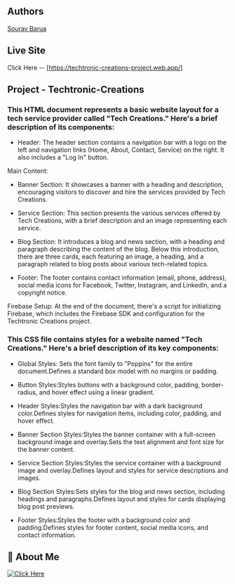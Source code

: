 
## Authors
[Sourav Barua](https://github.com/Sourav-Barua-Niloy)


## Live Site

Click Here -- [https://techtronic-creations-project.web.app/] 
## Project - Techtronic-Creations
### This HTML document represents a basic website layout for a tech service provider called "Tech Creations." Here's a brief description of its components:

- Header: The header section contains a navigation bar with a logo on the left and navigation links (Home, About, Contact, Service) on the right. It also includes a "Log In" button.

Main Content:

- Banner Section: It showcases a banner with a heading and description, encouraging visitors to discover and hire the services provided by Tech Creations.

- Service Section: This section presents the various services offered by Tech Creations, with a brief description and an image representing each service.

- Blog Section: It introduces a blog and news section, with a heading and paragraph describing the content of the blog. Below this introduction, there are three cards, each featuring an image, a heading, and a paragraph related to blog posts about various tech-related topics.
- Footer: The footer contains contact information (email, phone, address), social media icons for Facebook, Twitter, Instagram, and LinkedIn, and a copyright notice.

Firebase Setup: At the end of the document, there's a script for initializing Firebase, which includes the Firebase SDK and configuration for the Techtronic Creations project.

### This CSS file contains styles for a website named "Tech Creations." Here's a brief description of its key components:

- Global Styles: Sets the font family to "Poppins" for the entire document.Defines a standard box model with no margins or padding.

- Button Styles:Styles buttons with a background color, padding, border-radius, and hover effect using a linear gradient.
- Header Styles:Styles the navigation bar with a dark background color.Defines styles for navigation items, including color, padding, and hover effect.
- Banner Section Styles:Styles the banner container with a full-screen background image and overlay.Sets the text alignment and font size for the banner content.
- Service Section Styles:Styles the service container with a background image and overlay.Defines layout and styles for service descriptions and images.
- Blog Section Styles:Sets styles for the blog and news section, including headings and paragraphs.Defines layout and styles for cards displaying blog post previews.

- Footer Styles:Styles the footer with a background color and padding.Defines styles for footer content, social media icons, and contact information.


## 🔗 About Me
[![Click Here](https://techtronic-creations-project.web.app/)](https://www.linkedin.com/in/sourav-barua-niloy-8915742a1/)


